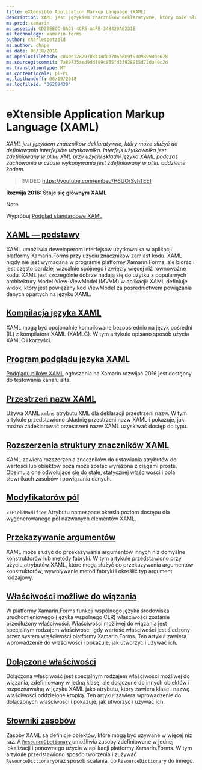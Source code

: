 ```yaml
---
title: eXtensible Application Markup Language (XAML)
description: XAML jest językiem znaczników deklaratywne, który może służyć do definiowania interfejsów użytkownika. Interfejs użytkownika jest zdefiniowany w pliku XML przy użyciu składni języka XAML podczas zachowania w czasie wykonywania jest zdefiniowany w pliku oddzielne kodem.
ms.prod: xamarin
ms.assetid: CD30EECC-8AC1-4CF5-A4FE-348420A6231E
ms.technology: xamarin-forms
author: charlespetzold
ms.author: chape
ms.date: 06/18/2018
ms.openlocfilehash: c040c12829708418d0a705b8e9f930989900c678
ms.sourcegitcommit: 7a89735aed9ddf89c855fd33928915d72da40c2d
ms.translationtype: MT
ms.contentlocale: pl-PL
ms.lasthandoff: 06/19/2018
ms.locfileid: "36209430"
---
```

# <a name="extensible-application-markup-language-xaml"></a>eXtensible Application Markup Language (XAML)

_XAML jest językiem znaczników deklaratywne, który może służyć do definiowania interfejsów użytkownika. Interfejs użytkownika jest zdefiniowany w pliku XML przy użyciu składni języka XAML podczas zachowania w czasie wykonywania jest zdefiniowany w pliku oddzielne kodem._

> [!VIDEO https://youtube.com/embed/H6UOrSyhTEE]

**Rozwija 2016: Staje się głównym XAML**

> [!NOTE]
> Wypróbuj [Podgląd standardowe XAML](standard/index.md)

<a name="xaml" />

## <a name="xaml-basicsxaml-basicsindexmd"></a>[XAML — podstawy](xaml-basics/index.md)

XAML umożliwia deweloperom interfejsów użytkownika w aplikacji platformy Xamarin.Forms przy użyciu znaczników zamiast kodu. XAML nigdy nie jest wymagana w programie platformy Xamarin.Forms, ale biorąc i jest często bardziej wizualnie spójnego i zwięzły więcej niż równoważne kodu. XAML jest szczególnie dobrze nadają się do użytku z popularnych architektury Model-View-ViewModel (MVVM) w aplikacji: XAML definiuje widok, który jest powiązany kod ViewModel za pośrednictwem powiązania danych opartych na języku XAML.

## <a name="xaml-compilationxamlcmd"></a>[Kompilacja języka XAML](xamlc.md)

XAML mogą być opcjonalnie kompilowane bezpośrednio na język pośredni (IL) z kompilatora XAML (XAMLC). W tym artykule opisano sposób użycia XAMLC i korzyści.

## <a name="xaml-previewerxaml-previewermd"></a>[Program podglądu języka XAML](xaml-previewer.md)

[Podglądu plików XAML](~/xamarin-forms/xaml/xaml-previewer.md) ogłoszenia na Xamarin rozwijać 2016 jest dostępny do testowania kanału alfa.

## <a name="xaml-namespacesnamespacesmd"></a>[Przestrzeń nazw XAML](namespaces.md)

Używa XAML `xmlns` atrybutu XML dla deklaracji przestrzeni nazw. W tym artykule przedstawiono składnię przestrzeni nazw XAML i pokazuje, jak można zadeklarować przestrzeni nazw XAML uzyskiwać dostęp do typu.

## <a name="xaml-markup-extensionsmarkup-extensionsindexmd"></a>[Rozszerzenia struktury znaczników XAML](markup-extensions/index.md)

XAML zawiera rozszerzenia znaczników do ustawiania atrybutów do wartości lub obiektów poza może zostać wyrażona z ciągami proste. Obejmują one odwołujące się do stałe, statycznej właściwości i pola słownikach zasobów i powiązania danych.

## <a name="field-modifiersfield-modifiersmd"></a>[Modyfikatorów pól](field-modifiers.md)

`x:FieldModifier` Atrybutu namespace określa poziom dostępu dla wygenerowanego pól nazwanych elementów XAML.

## <a name="passing-argumentspassing-argumentsmd"></a>[Przekazywanie argumentów](passing-arguments.md)

XAML może służyć do przekazywania argumentów innych niż domyślne konstruktorów lub metody fabryki. W tym artykule przedstawiono przy użyciu atrybutów XAML, które mogą służyć do przekazywania argumentów konstruktorów, wywoływanie metod fabryki i określić typ argument rodzajowy.

## <a name="bindable-propertiesbindable-propertiesmd"></a>[Właściwości możliwe do wiązania](bindable-properties.md)

W platformy Xamarin.Forms funkcji wspólnego języka środowiska uruchomieniowego (języka wspólnego CLR) właściwości zostanie przedłużony właściwości. Właściwości możliwej do wiązania jest specjalnym rodzajem właściwości, gdy wartość właściwości jest śledzony przez system właściwości platformy Xamarin.Forms. Ten artykuł zawiera wprowadzenie do właściwości i pokazuje, jak utworzyć i używać ich.

## <a name="attached-propertiesattached-propertiesmd"></a>[Dołączone właściwości](attached-properties.md)

Dołączona właściwość jest specjalnym rodzajem właściwości możliwej do wiązania, zdefiniowany w jedną klasę, ale dołączone do innych obiektów i rozpoznawalną w języku XAML jako atrybutu, który zawiera klasę i nazwę właściwości oddzielone kropką. Ten artykuł zawiera wprowadzenie do dołączonych właściwości i pokazuje, jak utworzyć i używać ich.

## <a name="resource-dictionariesresource-dictionariesmd"></a>[Słowniki zasobów](resource-dictionaries.md)

Zasoby XAML są definicje obiektów, które mogą być używane w więcej niż raz. A [ `ResourceDictionary` ](https://developer.xamarin.com/api/type/Xamarin.Forms.ResourceDictionary/) umożliwia zasoby zdefiniowane w jednej lokalizacji i ponownego użycia w aplikacji platformy Xamarin.Forms. W tym artykule przedstawiono sposób tworzenia i zużywać `ResourceDictionary`oraz sposób scalania, co `ResourceDictionary` do innego.
